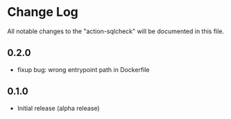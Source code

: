 # Change Log

All notable changes to the "action-sqlcheck" will be documented in this file.

## 0.2.0
- fixup bug: wrong entrypoint path in Dockerfile

## 0.1.0
- Initial release (alpha release)

